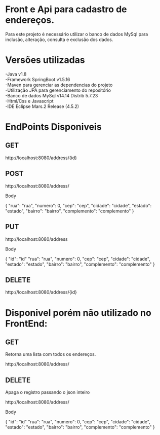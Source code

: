 # Front e Api para cadastro de endereços.

Para este  projeto é necessário utilizar o banco de dados MySql para inclusão, alteração, consulta e exclusão  dos dados.

<h1>Versões utilizadas</h1>

-Java v1.8<br>
-Framework SpringBoot v1.5.16<br>
-Maven para gerenciar as dependencias do projeto<br>
-Utilização JPA para gerenciamento do repositório<br>
-Banco de dados MySql v14.14 Distrib 5.7.23<br>
-Html/Css e Javascript<br>
-IDE Eclipse Mars.2 Release (4.5.2)<br>

<h1> EndPoints Disponiveis </h1>

<h2>GET</h2>
http://localhost:8080/address/{id}

<h2>POST</h2>
http://localhost:8080/address/
<p>Body</p>

{
  "rua": "rua",
  "numero": 0,
  "cep": "cep",
  "cidade": "cidade",
  "estado": "estado",
  "bairro": "bairro",
  "complemento": "complemento"
}

<h2>PUT</h2>
http://localhost:8080/address
<p>Body</p>

{
  "id": "id"
  "rua": "rua",
  "numero": 0,
  "cep": "cep",
  "cidade": "cidade",
  "estado": "estado",
  "bairro": "bairro",
  "complemento": "complemento"
}


<h2>DELETE</h2>
http://localhost:8080/address/{id}

<h1>Disponivel porém não utilizado no FrontEnd:</h1>
<h2>GET</h2>
<p>Retorna uma lista com todos os endereços.</p>
http://localhost:8080/address/

<h2>DELETE</h2>
<p>Apaga o registro passando o json inteiro</p>
http://localhost:8080/address/
<p>Body</p>

{
  "id": "id"
  "rua": "rua",
  "numero": 0,
  "cep": "cep",
  "cidade": "cidade",
  "estado": "estado",
  "bairro": "bairro",
  "complemento": "complemento"
}




